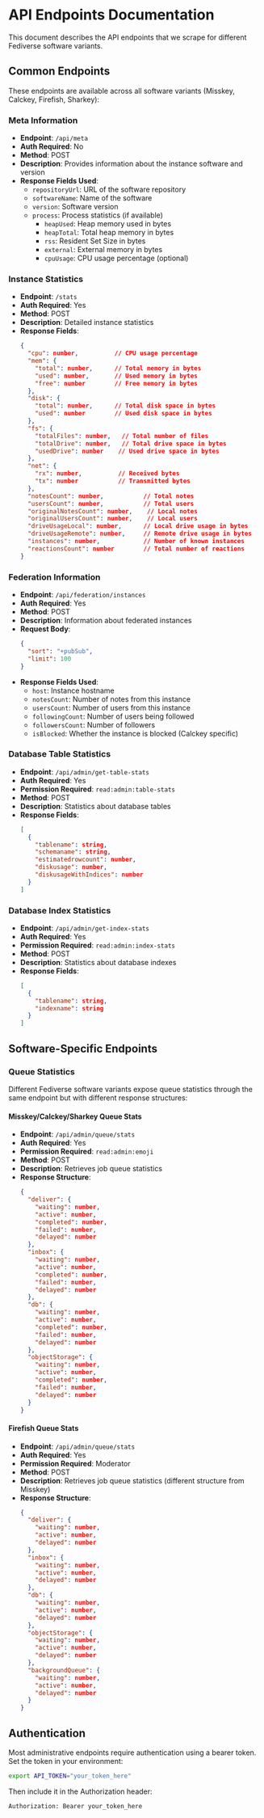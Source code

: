# API Endpoints Documentation

This document describes the API endpoints that we scrape for different Fediverse software variants.

## Common Endpoints

These endpoints are available across all software variants (Misskey, Calckey, Firefish, Sharkey):

### Meta Information
- **Endpoint**: `/api/meta`
- **Auth Required**: No
- **Method**: POST
- **Description**: Provides information about the instance software and version
- **Response Fields Used**:
  - `repositoryUrl`: URL of the software repository
  - `softwareName`: Name of the software
  - `version`: Software version
  - `process`: Process statistics (if available)
    - `heapUsed`: Heap memory used in bytes
    - `heapTotal`: Total heap memory in bytes
    - `rss`: Resident Set Size in bytes
    - `external`: External memory in bytes
    - `cpuUsage`: CPU usage percentage (optional)

### Instance Statistics
- **Endpoint**: `/stats`
- **Auth Required**: Yes
- **Method**: POST
- **Description**: Detailed instance statistics
- **Response Fields**:
  ```json
  {
    "cpu": number,          // CPU usage percentage
    "mem": {
      "total": number,      // Total memory in bytes
      "used": number,       // Used memory in bytes
      "free": number        // Free memory in bytes
    },
    "disk": {
      "total": number,      // Total disk space in bytes
      "used": number        // Used disk space in bytes
    },
    "fs": {
      "totalFiles": number,   // Total number of files
      "totalDrive": number,   // Total drive space in bytes
      "usedDrive": number    // Used drive space in bytes
    },
    "net": {
      "rx": number,          // Received bytes
      "tx": number           // Transmitted bytes
    },
    "notesCount": number,           // Total notes
    "usersCount": number,           // Total users
    "originalNotesCount": number,    // Local notes
    "originalUsersCount": number,    // Local users
    "driveUsageLocal": number,      // Local drive usage in bytes
    "driveUsageRemote": number,     // Remote drive usage in bytes
    "instances": number,            // Number of known instances
    "reactionsCount": number        // Total number of reactions
  }
  ```

### Federation Information
- **Endpoint**: `/api/federation/instances`
- **Auth Required**: Yes
- **Method**: POST
- **Description**: Information about federated instances
- **Request Body**:
  ```json
  {
    "sort": "+pubSub",
    "limit": 100
  }
  ```
- **Response Fields Used**:
  - `host`: Instance hostname
  - `notesCount`: Number of notes from this instance
  - `usersCount`: Number of users from this instance
  - `followingCount`: Number of users being followed
  - `followersCount`: Number of followers
  - `isBlocked`: Whether the instance is blocked (Calckey specific)

### Database Table Statistics
- **Endpoint**: `/api/admin/get-table-stats`
- **Auth Required**: Yes
- **Permission Required**: `read:admin:table-stats`
- **Method**: POST
- **Description**: Statistics about database tables
- **Response Fields**:
  ```json
  [
    {
      "tablename": string,
      "schemaname": string,
      "estimatedrowcount": number,
      "diskusage": number,
      "diskusageWithIndices": number
    }
  ]
  ```

### Database Index Statistics
- **Endpoint**: `/api/admin/get-index-stats`
- **Auth Required**: Yes
- **Permission Required**: `read:admin:index-stats`
- **Method**: POST
- **Description**: Statistics about database indexes
- **Response Fields**:
  ```json
  [
    {
      "tablename": string,
      "indexname": string
    }
  ]
  ```

## Software-Specific Endpoints

### Queue Statistics

Different Fediverse software variants expose queue statistics through the same endpoint but with different response structures:

#### Misskey/Calckey/Sharkey Queue Stats
- **Endpoint**: `/api/admin/queue/stats`
- **Auth Required**: Yes
- **Permission Required**: `read:admin:emoji`
- **Method**: POST
- **Description**: Retrieves job queue statistics
- **Response Structure**:
  ```json
  {
    "deliver": {
      "waiting": number,
      "active": number,
      "completed": number,
      "failed": number,
      "delayed": number
    },
    "inbox": {
      "waiting": number,
      "active": number,
      "completed": number,
      "failed": number,
      "delayed": number
    },
    "db": {
      "waiting": number,
      "active": number,
      "completed": number,
      "failed": number,
      "delayed": number
    },
    "objectStorage": {
      "waiting": number,
      "active": number,
      "completed": number,
      "failed": number,
      "delayed": number
    }
  }
  ```

#### Firefish Queue Stats
- **Endpoint**: `/api/admin/queue/stats`
- **Auth Required**: Yes
- **Permission Required**: Moderator
- **Method**: POST
- **Description**: Retrieves job queue statistics (different structure from Misskey)
- **Response Structure**:
  ```json
  {
    "deliver": {
      "waiting": number,
      "active": number,
      "delayed": number
    },
    "inbox": {
      "waiting": number,
      "active": number,
      "delayed": number
    },
    "db": {
      "waiting": number,
      "active": number,
      "delayed": number
    },
    "objectStorage": {
      "waiting": number,
      "active": number,
      "delayed": number
    },
    "backgroundQueue": {
      "waiting": number,
      "active": number,
      "delayed": number
    }
  }
  ```

## Authentication

Most administrative endpoints require authentication using a bearer token. Set the token in your environment:

```bash
export API_TOKEN="your_token_here"
```

Then include it in the Authorization header:

```
Authorization: Bearer your_token_here
